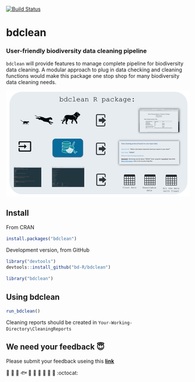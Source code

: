 [![Build Status](https://travis-ci.org/thiloshon/bdclean.svg?branch=master)](https://travis-ci.org/thiloshon/bdclean)

# bdclean
### User-friendly biodiversity data cleaning pipeline

`bdclean` will provide features to manage complete pipeline for biodiversity data cleaning. 
A modular approach to plug in data checking and cleaning functions would make this package
one stop shop for many biodiversity data cleaning needs.

![](https://github.com/bd-R/bdclean/blob/master/img/bdclean2.png)



## Install

From CRAN

```r
install.packages("bdclean")
```

Development version, from GitHub

```r
library("devtools")
devtools::install_github("bd-R/bdclean")
```

```r
library("bdclean")
```


## Using bdclean


```r
run_bdclean()
```

Cleaning reports should be created in `Your-Working-Directory\CleaningReports`


## We need your feedback :innocent:

Please submit your feedback useing this **[link](https://github.com/bd-R/Feedback-bdclean/issues/new)**

   :deciduous_tree: :mushroom: :shell: :fish: :frog: :honeybee: :turtle: :rooster: :whale2: :monkey: :octocat: 
